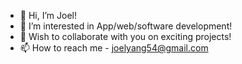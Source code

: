 - 👋 Hi, I’m Joel!
- 👀 I’m interested in App/web/software development!
- 💞️ Wish to collaborate with you on exciting projects!
- 📫 How to reach me - joelyang54@gmail.com
